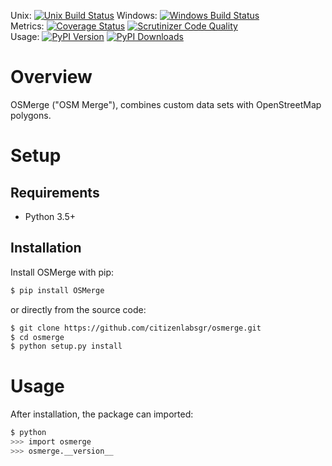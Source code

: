 Unix: [![Unix Build Status](http://img.shields.io/travis/citizenlabsgr/osmerge/develop.svg)](https://travis-ci.org/citizenlabsgr/osmerge) Windows: [![Windows Build Status](https://img.shields.io/appveyor/ci/citizenlabsgr/osmerge/develop.svg)](https://ci.appveyor.com/project/citizenlabsgr/osmerge)<br>Metrics: [![Coverage Status](http://img.shields.io/coveralls/citizenlabsgr/osmerge/develop.svg)](https://coveralls.io/r/citizenlabsgr/osmerge) [![Scrutinizer Code Quality](http://img.shields.io/scrutinizer/g/citizenlabsgr/osmerge.svg)](https://scrutinizer-ci.com/g/citizenlabsgr/osmerge/?branch=develop)<br>Usage: [![PyPI Version](http://img.shields.io/pypi/v/OSMerge.svg)](https://pypi.python.org/pypi/OSMerge) [![PyPI Downloads](http://img.shields.io/pypi/dm/OSMerge.svg)](https://pypi.python.org/pypi/OSMerge)

# Overview

OSMerge ("OSM Merge"), combines custom data sets with OpenStreetMap polygons.

# Setup

## Requirements

* Python 3.5+

## Installation

Install OSMerge with pip:

```sh
$ pip install OSMerge
```

or directly from the source code:

```sh
$ git clone https://github.com/citizenlabsgr/osmerge.git
$ cd osmerge
$ python setup.py install
```

# Usage

After installation, the package can imported:

```sh
$ python
>>> import osmerge
>>> osmerge.__version__
```
